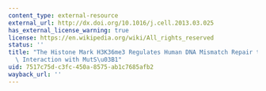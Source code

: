 ```yaml
---
content_type: external-resource
external_url: http://dx.doi.org/10.1016/j.cell.2013.03.025
has_external_license_warning: true
license: https://en.wikipedia.org/wiki/All_rights_reserved
status: ''
title: "The Histone Mark H3K36me3 Regulates Human DNA Mismatch Repair through its\
  \ Interaction with MutS\u03B1"
uid: 7517c75d-c3fc-450a-8575-ab1c7685afb2
wayback_url: ''
---
```

